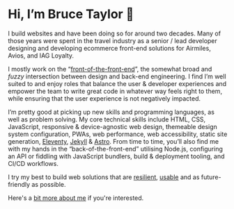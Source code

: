 # Hi, I’m Bruce Taylor 👋

I build websites and have been doing so for around two decades. Many of those years were spent in the travel industry as a senior / lead developer designing and developing ecommerce front-end solutions for Airmiles, Avios, and IAG Loyalty.

I mostly work on the “[front-of-the-front-end](https://bradfrost.com/blog/post/front-of-the-front-end-and-back-of-the-front-end-web-development/)”, the somewhat broad and *fuzzy* intersection between design and back-end engineering. I find I’m well suited to and enjoy roles that balance the user & developer experiences and empower the team to write great code in whatever way feels right to them, while ensuring that the user experience is not negatively impacted.

I’m pretty good at picking up new skills and programming languages, as well as problem solving. My core technical skills include HTML, CSS, JavaScript, responsive & device-agnostic web design, themeable design system configuration, PWAs, web performance, web accessibility, static site generation, [Eleventy](https://www.11ty.dev/), [Jekyll](https://jekyllrb.com/) & [Astro](https://astro.build/). From time to time, you’ll also find me with my hands in the “back-of-the-front-end” utilising Node.js, configuring an API or fiddling with JavaScript bundlers, build & deployment tooling, and CI/CD workflows.

I try my best to build web solutions that are [resilient](https://resilientwebdesign.com/), [usable](https://trentwalton.com/2014/03/10/device-agnostic/) and as future-friendly as possible.

Here's a [bit more about me](https://brootaylor.com/about) if you're interested.

